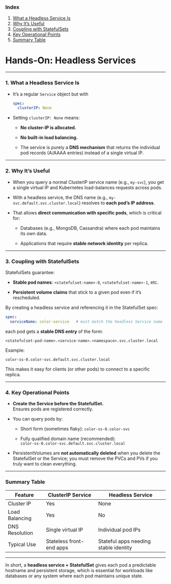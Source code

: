 ### Index

1. [What a Headless Service Is](#1-what-a-headless-service-is)
2. [Why It’s Useful](#2-why-its-useful)
3. [Coupling with StatefulSets](#3-coupling-with-statefulsets)
4. [Key Operational Points](#4-key-operational-points)
5. [Summary Table](#summary-table)

# Hands-On: Headless Services

* * *

### 1\. What a Headless Service Is

- It’s a regular `Service` object but with
    
    ```yaml
    spec:
      clusterIP: None
    ```
    
- Setting `clusterIP: None` means:
    
    - **No cluster-IP is allocated.**
        
    - **No built-in load balancing.**
        
    - The service is purely a **DNS mechanism** that returns the individual pod records (A/AAAA entries) instead of a single virtual IP.
        

* * *

### 2\. Why It’s Useful

- When you query a normal ClusterIP service name (e.g., `my-svc`), you get a single virtual IP and Kubernetes load-balances requests across pods.
    
- With a headless service, the DNS name (e.g., `my-svc.default.svc.cluster.local`) resolves to **each pod’s IP address**.
    
- That allows **direct communication with specific pods**, which is critical for:
    
    - Databases (e.g., MongoDB, Cassandra) where each pod maintains its own data.
        
    - Applications that require **stable network identity** per replica.
        

* * *

### 3\. Coupling with StatefulSets

StatefulSets guarantee:

- **Stable pod names**: `<statefulset-name>-0`, `<statefulset-name>-1`, etc.
    
- **Persistent volume claims** that stick to a given pod even if it’s rescheduled.
    

By creating a headless service and referencing it in the StatefulSet spec:

```yaml
spec:
  serviceName: color-service   # must match the headless Service name
```

each pod gets a **stable DNS entry** of the form:

```
<statefulset-pod-name>.<service-name>.<namespace>.svc.cluster.local
```

Example:

```
color-ss-0.color-svc.default.svc.cluster.local
```

This makes it easy for clients (or other pods) to connect to a specific replica.

* * *

### 4\. Key Operational Points

- **Create the Service before the StatefulSet.**  
    Ensures pods are registered correctly.
    
- You can query pods by:
    
    - Short form (sometimes flaky): `color-ss-0.color-svc`
        
    - Fully qualified domain name (recommended):  
        `color-ss-0.color-svc.default.svc.cluster.local`
        
- PersistentVolumes are **not automatically deleted** when you delete the StatefulSet or the Service; you must remove the PVCs and PVs if you truly want to clean everything.
    

* * *

### Summary Table

| Feature | ClusterIP Service | Headless Service |
| --- | --- | --- |
| Cluster IP | Yes | None |
| Load Balancing | Yes | No  |
| DNS Resolution | Single virtual IP | Individual pod IPs |
| Typical Use | Stateless front-end apps | Stateful apps needing stable identity |

* * *

In short, a **headless service + StatefulSet** gives each pod a predictable hostname and persistent storage, which is essential for workloads like databases or any system where each pod maintains unique state.